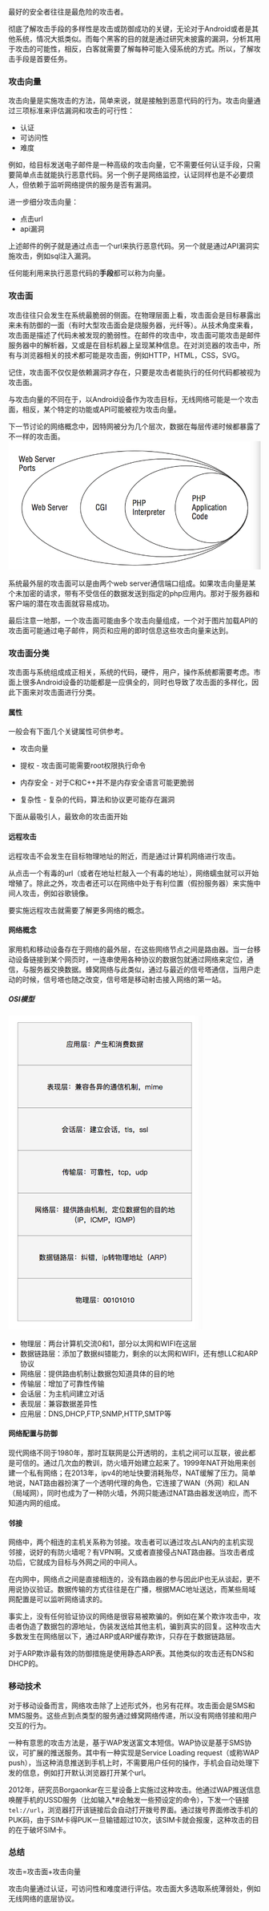 最好的安全者往往是最危险的攻击者。

彻底了解攻击手段的多样性是攻击或防御成功的关键，无论对于Android或者是其他系统，情况大抵类似。而每个黑客的目的就是通过研究未披露的漏洞，分析其用于攻击的可能性，相反，白客就需要了解每种可能入侵系统的方式。所以，了解攻击手段是首要任务。

### 攻击向量

攻击向量是实施攻击的方法，简单来说，就是接触到恶意代码的行为。攻击向量通过三项标准来评估漏洞和攻击的可行性：

- 认证
- 可访问性
- 难度

例如，给目标发送电子邮件是一种高级的攻击向量，它不需要任何认证手段，只需要简单点击就能执行恶意代码。另一个例子是网络监控，认证同样也是不必要烦人，但依赖于监听网络提供的服务是否有漏洞。

进一步细分攻击向量：

- 点击url
- api漏洞

上述邮件的例子就是通过点击一个url来执行恶意代码。另一个就是通过API漏洞实施攻击，例如sql注入漏洞。

任何能利用来执行恶意代码的**手段**都可以称为向量。

### 攻击面

攻击往往只会发生在系统最脆弱的侧面。在物理层面上看，攻击面会是目标暴露出来未有防御的一面（有时大型攻击面会是烧服务器，光纤等）。从技术角度来看，攻击面是描述了代码未被发现的脆弱性。在邮件的攻击中，攻击面可能攻击是邮件服务器中的解析器，又或是在目标机器上呈现某种信息。在对浏览器的攻击中，所有与浏览器相关的技术都可能是攻击面，例如HTTP，HTML，CSS，SVG。

记住，攻击面不仅仅是依赖漏洞才存在，只要是攻击者能执行的任何代码都被视为攻击面。

与攻击向量的不同在于，以Android设备作为攻击目标，无线网络可能是一个攻击面，相反，某个特定的功能或API可能被视为攻击向量。

下一节讨论的网络概念中，因特网被分为几个层次，数据在每层传递时候都暴露了不一样的攻击面。![attack-surfaces](./attack-surfaces.png)

系统最外层的攻击面可以是由两个web server通信端口组成。如果攻击向量是某个未加密的请求，带有不受信任的数据发送到指定的php应用内。那对于服务器和客户端的潜在攻击面就容易成功。

最后注意一地那，一个攻击面可能由多个攻击向量组成，一个对于图片加载API的攻击面可能通过电子邮件，网页和应用的即时信息这些攻击向量来达到。

###  攻击面分类

攻击面与系统组成成正相关，系统的代码，硬件，用户，操作系统都需要考虑。市面上很多Android设备的功能都是一应俱全的，同时也导致了攻击面的多样化，因此下面来对攻击面进行分类。

#### 属性

一般会有下面几个关键属性可供参考。

- 攻击向量


- 提权 - 攻击面可能需要root权限执行命令
- 内存安全 - 对于C和C++并不是内存安全语言可能更脆弱
- 复杂性 - 复杂的代码，算法和协议更可能存在漏洞

下面从最吸引人，最致命的攻击面开始

#### 远程攻击

远程攻击不会发生在目标物理地址的附近，而是通过计算机网络进行攻击。

从点击一个有毒的url（或者在地址栏敲入一个有毒的地址），网络蠕虫就可以开始增殖了。除此之外，攻击者还可以在网络中处于有利位置（假扮服务器）来实施中间人攻击，例如谷歌镜像。

要实施远程攻击就需要了解更多网络的概念。

#### 网络概念

家用机和移动设备存在于网络的最外层，在这些网络节点之间是路由器。当一台移动设备链接到某个网页时，一连串使用各种协议的数据包就通过网络来定位，通信，与服务器交换数据。蜂窝网络与此类似，通过与最近的信号塔通信，当用户走动的时候，信号塔也随之改变，信号塔是移动射击接入网络的第一站。

##### OSI模型

![osi](./osi.png)

- 物理层：两台计算机交流0和1，部分以太网和WIFI在这层
- 数据链路层：添加了数据纠错能力，剩余的以太网和WIFI，还有想LLC和ARP协议
- 网络层：提供路由机制让数据包知道具体的目的地
- 传输层：增加了可靠性传输
- 会话层：为主机间建立对话
- 表现层：兼容数据差异性
- 应用层：DNS,DHCP,FTP,SNMP,HTTP,SMTP等

#### 网络配置与防御

现代网络不同于1980年，那时互联网是公开透明的，主机之间可以互联，彼此都是可信的。通过几次血的教训，防火墙开始建立起来了。1999年NAT开始用来创建一个私有网络；在2013年，ipv4的地址快要消耗殆尽，NAT缓解了压力。简单地说，NAT路由器扮演了一个透明代理的角色，它连接了WAN（外网）和LAN（局域网），同时也成为了一种防火墙，外网只能通过NAT路由器发送响应，而不知道内网的组成。

#### 邻接

网络中，两个相连的主机关系称为邻接。攻击者可以通过攻占LAN内的主机实现邻接，说好的有防火墙呢？有VPN啊。又或者直接侵占NAT路由器。当攻击者成功后，它就成为目标与外网之间的中间人。

在内网中，网络点之间是直接相连的，没有路由器的参与因此IP也无从谈起，更不用说协议验证。数据传输的方式往往是在广播，根据MAC地址送达，而某些局域网配置是可以监听网络请求的。

事实上，没有任何验证协议的网络是很容易被欺骗的。例如在某个欺诈攻击中，攻击者伪造了数据包的源地址，伪装发送给其他主机，骗到真实的回复。这种攻击大多数发生在网络层以下，通过ARP或ARP缓存欺诈，只存在于数据链路层。

对于ARP欺诈最有效的防御措施是使用静态ARP表。其他类似的攻击还有DNS和DHCP的。

### 移动技术

对于移动设备而言，网络攻击除了上述形式外，也另有花样。攻击面会是SMS和MMS服务。这些点到点类型的服务通过蜂窝网络传递，所以没有网络邻接和用户交互的行为。

一种有意思的攻击方法是，基于WAP发送富文本短信。WAP协议是基于SMS协议，可扩展的推送服务。其中有一种实现是Service Loading request（或称WAP push），当这种消息推送到手机上时，不需要用户任何的操作，手机会自动处理下发的信息，例如打开默认浏览器打开某个url。

2012年，研究员Borgaonkar在三星设备上实施过这种攻击。他通过WAP推送信息唤醒手机的USSD服务（比如输入*#会触发一些预设定的命令），下发一个链接`tel://url`，浏览器打开该链接后会自动打开拨号界面。通过拨号界面修改手机的PUK码，由于SIM卡得PUK一旦输错超过10次，该SIM卡就会报废，这种攻击的目的在于破坏SIM卡。

### 总结

攻击=攻击面+攻击向量

攻击向量通过认证，可访问性和难度进行评估。攻击面大多选取系统薄弱处，例如无线网络的底层协议。

